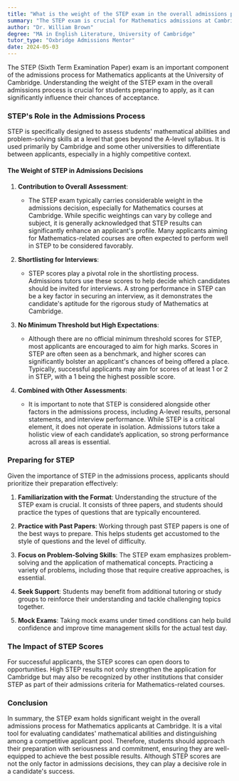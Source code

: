 ```yaml
---
title: "What is the weight of the STEP exam in the overall admissions process?"
summary: "The STEP exam is crucial for Mathematics admissions at Cambridge, significantly impacting applicants' chances of acceptance."
author: "Dr. William Brown"
degree: "MA in English Literature, University of Cambridge"
tutor_type: "Oxbridge Admissions Mentor"
date: 2024-05-03
---
```


The STEP (Sixth Term Examination Paper) exam is an important component of the admissions process for Mathematics applicants at the University of Cambridge. Understanding the weight of the STEP exam in the overall admissions process is crucial for students preparing to apply, as it can significantly influence their chances of acceptance.

### STEP's Role in the Admissions Process

STEP is specifically designed to assess students' mathematical abilities and problem-solving skills at a level that goes beyond the A-level syllabus. It is used primarily by Cambridge and some other universities to differentiate between applicants, especially in a highly competitive context. 

#### The Weight of STEP in Admissions Decisions

1. **Contribution to Overall Assessment**:
   - The STEP exam typically carries considerable weight in the admissions decision, especially for Mathematics courses at Cambridge. While specific weightings can vary by college and subject, it is generally acknowledged that STEP results can significantly enhance an applicant's profile. Many applicants aiming for Mathematics-related courses are often expected to perform well in STEP to be considered favorably.

2. **Shortlisting for Interviews**:
   - STEP scores play a pivotal role in the shortlisting process. Admissions tutors use these scores to help decide which candidates should be invited for interviews. A strong performance in STEP can be a key factor in securing an interview, as it demonstrates the candidate's aptitude for the rigorous study of Mathematics at Cambridge.

3. **No Minimum Threshold but High Expectations**:
   - Although there are no official minimum threshold scores for STEP, most applicants are encouraged to aim for high marks. Scores in STEP are often seen as a benchmark, and higher scores can significantly bolster an applicant's chances of being offered a place. Typically, successful applicants may aim for scores of at least 1 or 2 in STEP, with a 1 being the highest possible score.

4. **Combined with Other Assessments**:
   - It is important to note that STEP is considered alongside other factors in the admissions process, including A-level results, personal statements, and interview performance. While STEP is a critical element, it does not operate in isolation. Admissions tutors take a holistic view of each candidate’s application, so strong performance across all areas is essential.

### Preparing for STEP

Given the importance of STEP in the admissions process, applicants should prioritize their preparation effectively:

1. **Familiarization with the Format**: Understanding the structure of the STEP exam is crucial. It consists of three papers, and students should practice the types of questions that are typically encountered.

2. **Practice with Past Papers**: Working through past STEP papers is one of the best ways to prepare. This helps students get accustomed to the style of questions and the level of difficulty.

3. **Focus on Problem-Solving Skills**: The STEP exam emphasizes problem-solving and the application of mathematical concepts. Practicing a variety of problems, including those that require creative approaches, is essential.

4. **Seek Support**: Students may benefit from additional tutoring or study groups to reinforce their understanding and tackle challenging topics together.

5. **Mock Exams**: Taking mock exams under timed conditions can help build confidence and improve time management skills for the actual test day.

### The Impact of STEP Scores

For successful applicants, the STEP scores can open doors to opportunities. High STEP results not only strengthen the application for Cambridge but may also be recognized by other institutions that consider STEP as part of their admissions criteria for Mathematics-related courses. 

### Conclusion

In summary, the STEP exam holds significant weight in the overall admissions process for Mathematics applicants at Cambridge. It is a vital tool for evaluating candidates' mathematical abilities and distinguishing among a competitive applicant pool. Therefore, students should approach their preparation with seriousness and commitment, ensuring they are well-equipped to achieve the best possible results. Although STEP scores are not the only factor in admissions decisions, they can play a decisive role in a candidate's success.
    